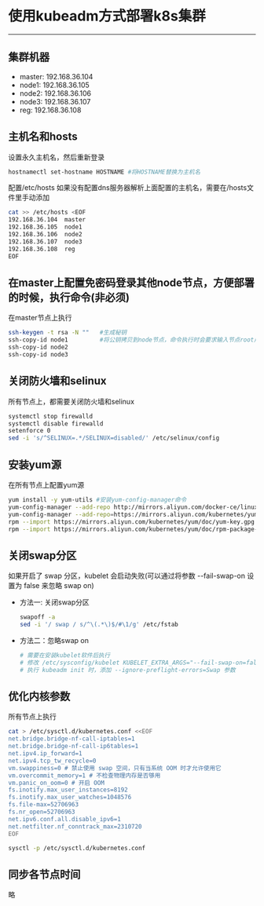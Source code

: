 # 使用kubeadm方式部署k8s集群

---
## 集群机器
  - master: 192.168.36.104
  - node1:  192.168.36.105
  - node2:  192.168.36.106
  - node3:  192.168.36.107
  - reg:    192.168.36.108

## 主机名和hosts

设置永久主机名，然后重新登录

``` bash
hostnamectl set-hostname HOSTNAME #将HOSTNAME替换为主机名
```

配置/etc/hosts  如果没有配置dns服务器解析上面配置的主机名，需要在/hosts文件里手动添加

``` bash
cat >> /etc/hosts <EOF
192.168.36.104  master
192.168.36.105  node1
192.168.36.106  node2
192.168.36.107  node3
192.168.36.108  reg
EOF
```

## 在master上配置免密码登录其他node节点，方便部署的时候，执行命令(非必须)

在master节点上执行

``` bash
ssh-keygen -t rsa -N ""   #生成秘钥
ssh-copy-id node1         #将公钥拷贝到node节点，命令执行时会要求输入节点root用户密码
ssh-copy-id node2
ssh-copy-id node3
```

## 关闭防火墙和selinux

所有节点上，都需要关闭防火墙和selinux

``` bash
systemctl stop firewalld
systemctl disable firewalld
setenforce 0
sed -i 's/^SELINUX=.*/SELINUX=disabled/' /etc/selinux/config
```

## 安装yum源

在所有节点上配置yum源


``` bash
yum install -y yum-utils #安装yum-config-manager命令
yum-config-manager --add-repo http://mirrors.aliyun.com/docker-ce/linux/centos/docker-ce.repo #docker-ce源
yum-config-manager --add-repo=https://mirrors.aliyun.com/kubernetes/yum/repos/kubernetes-el7-x86_64/ #k8s源
rpm --import https://mirrors.aliyun.com/kubernetes/yum/doc/yum-key.gpg     #安装证书
rpm --import https://mirrors.aliyun.com/kubernetes/yum/doc/rpm-package-key.gpg  #安装证书
```

## 关闭swap分区

如果开启了 swap 分区，kubelet 会启动失败(可以通过将参数 --fail-swap-on 设置为 false 来忽略 swap on)

- 方法一: 关闭swap分区
  ``` bash
  swapoff -a
  sed -i '/ swap / s/^\(.*\)$/#\1/g' /etc/fstab
  ```
- 方法二：忽略swap on
  ``` bash
  # 需要在安装kubelet软件后执行
  # 修改 /etc/sysconfig/kubelet KUBELET_EXTRA_ARGS="--fail-swap-on=false"
  # 执行 kubeadm init 时，添加 --ignore-preflight-errors=Swap 参数
  ```

## 优化内核参数

所有节点上执行

``` bash
cat > /etc/sysctl.d/kubernetes.conf <<EOF
net.bridge.bridge-nf-call-iptables=1
net.bridge.bridge-nf-call-ip6tables=1
net.ipv4.ip_forward=1
net.ipv4.tcp_tw_recycle=0
vm.swappiness=0 # 禁止使用 swap 空间，只有当系统 OOM 时才允许使用它
vm.overcommit_memory=1 # 不检查物理内存是否够用
vm.panic_on_oom=0 # 开启 OOM
fs.inotify.max_user_instances=8192
fs.inotify.max_user_watches=1048576
fs.file-max=52706963
fs.nr_open=52706963
net.ipv6.conf.all.disable_ipv6=1
net.netfilter.nf_conntrack_max=2310720
EOF

sysctl -p /etc/sysctl.d/kubernetes.conf
```

## 同步各节点时间

略

